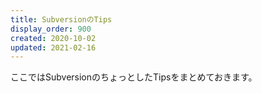 ```yaml
---
title: SubversionのTips
display_order: 900
created: 2020-10-02
updated: 2021-02-16
---
```

ここではSubversionのちょっとしたTipsをまとめておきます。
